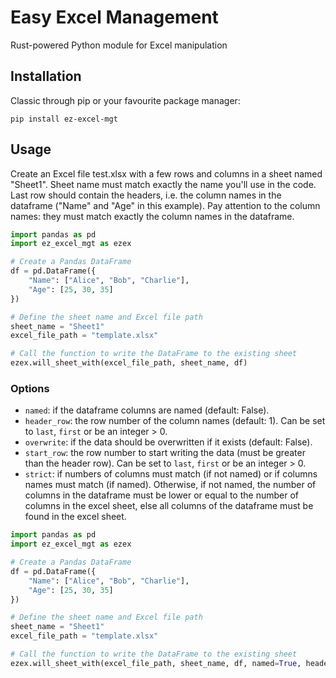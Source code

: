 # Easy Excel Management

Rust-powered Python module for Excel manipulation

## Installation

Classic through pip or your favourite package manager:

```shell
pip install ez-excel-mgt
```

## Usage

Create an Excel file test.xlsx with a few rows and columns in a sheet named "Sheet1". Sheet name must match exactly the name you'll use in the code. Last row should contain the headers, i.e. the column names in the dataframe ("Name" and "Age" in this example). Pay attention to the column names: they must match exactly the column names in the dataframe.

```python
import pandas as pd
import ez_excel_mgt as ezex

# Create a Pandas DataFrame
df = pd.DataFrame({
    "Name": ["Alice", "Bob", "Charlie"],
    "Age": [25, 30, 35]
})

# Define the sheet name and Excel file path
sheet_name = "Sheet1"
excel_file_path = "template.xlsx"

# Call the function to write the DataFrame to the existing sheet
ezex.will_sheet_with(excel_file_path, sheet_name, df)
```

### Options

- `named`: if the dataframe columns are named (default: False).
- `header_row`: the row number of the column names (default: 1). Can be set to `last`, `first` or be an integer > 0.
- `overwrite`: if the data should be overwritten if it exists (default: False).
- `start_row`: the row number to start writing the data (must be greater than the header row). Can be set to `last`, `first` or be an integer > 0.
- `strict`: if numbers of columns must match (if not named) or if columns names must match (if named). Otherwise, if not named, the number of columns in the dataframe must be lower or equal to the number of columns in the excel sheet, else all columns of the dataframe must be found in the excel sheet.

```python
import pandas as pd
import ez_excel_mgt as ezex

# Create a Pandas DataFrame
df = pd.DataFrame({
    "Name": ["Alice", "Bob", "Charlie"],
    "Age": [25, 30, 35]
})

# Define the sheet name and Excel file path
sheet_name = "Sheet1"
excel_file_path = "template.xlsx"

# Call the function to write the DataFrame to the existing sheet
ezex.will_sheet_with(excel_file_path, sheet_name, df, named=True, header_row=3, overwrite=True, start_row=4)
```


